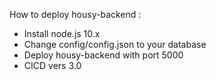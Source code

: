 How to deploy housy-backend :
- Install node.js 10.x
- Change config/config.json to your database
- Deploy housy-backend with port 5000
- CICD vers 3.0

